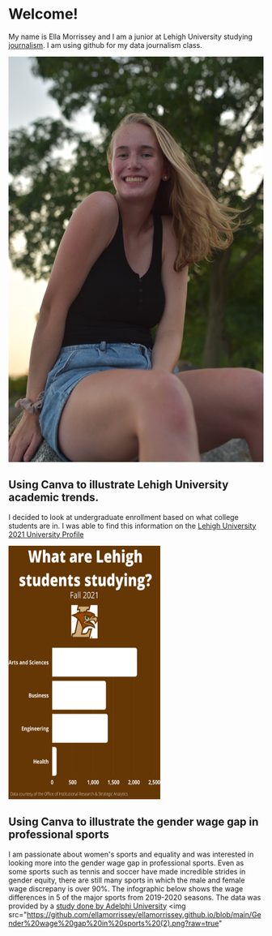 #  Welcome!
My name is Ella Morrissey and I am a junior at Lehigh University studying [journalism](https://thebrownandwhite.com/). I am using github for my data journalism class.

<img src="https://github.com/ellamorrissey/ellamorrissey.github.io/blob/main/IMG_0031.JPG?raw=true" width="600" height="800" />

## Using Canva to illustrate Lehigh University academic trends. 

I decided to look at undergraduate enrollment based on what college students are in. I was able to find this information on the [Lehigh University 2021 University Profile](https://oirsa.lehigh.edu/sites/oirsa.lehigh.edu/files/LUprofile_2021.pdf)

<img src="https://github.com/ellamorrissey/ellamorrissey.github.io/blob/main/Lehigh%20Fall%202021%20(3).png?raw=true" width="300" height="500" />

## Using Canva to illustrate the gender wage gap in professional sports
I am passionate about women's sports and equality and was interested in looking more into the gender wage gap in professional sports. Even as some sports such as tennis and soccer have made incredible strides in gender equity, there are still many sports in which the male and female wage discrepany is over 90%. The infographic below shows the wage differences in 5 of the major sports from 2019-2020 seasons. The data was provided by a [study done by Adelphi University](https://online.adelphi.edu/articles/male-female-sports-salary/)
<img src="https://github.com/ellamorrissey/ellamorrissey.github.io/blob/main/Gender%20wage%20gap%20in%20sports%20(2).png?raw=true" 
